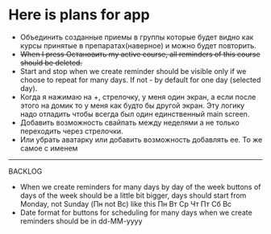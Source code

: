 # Here is plans for app
* Объединить созданные приемы в группы которые будет видно как курсы принятые в препаратах(наверное) и можно будет повторить.
* ~~When I press Остановить my active course, all reminders of this course should be deleted.~~
* Start and stop when we create reminder should be visible only if we choose to repeat for many days. If not - by default for one day (selected day).  
* Когда я нажимаю на +, стрелочку, у меня один экран, а если после этого на домик то у меня как будто бы другой экран. Эту логику надо отладить чтобы всегда был один единственный main screen. 
* Добавить возможность свайпать между неделями а не только переходить через стрелочки. 
* Или убрать аватарку или добавить возможность добавлять ее. То же самое с именем

__________
BACKLOG
* When we create reminders for many days by day of the week buttons of days of the week should be a little bit bigger, days should start from Monday, not Sunday (Пн not Вс) like this Пн Вт Ср Чт Пт Сб Вс
* Date format for buttons for scheduling for many days when we create reminders should be in dd-MM-yyyy